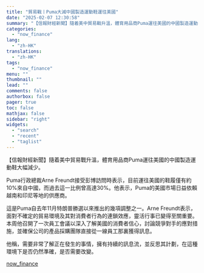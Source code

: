 ```yaml
---
title: "貿易戰丨Puma大減中國製造運動鞋運往美國"
date: "2025-02-07 12:30:58"
summary: "【信報財經新聞】隨着美中貿易戰升溫，體育用品商Puma運往美國的中國製造運動鞋大幅減少。Puma行政..."
categories:
  - "now_finance"
lang:
  - "zh-HK"
translations:
  - "zh-HK"
tags:
  - "now_finance"
menu: ""
thumbnail: ""
lead: ""
comments: false
authorbox: false
pager: true
toc: false
mathjax: false
sidebar: "right"
widgets:
  - "search"
  - "recent"
  - "taglist"
---
```


【信報財經新聞】隨着美中貿易戰升溫，體育用品商Puma運往美國的中國製造運動鞋大幅減少。

Puma行政總裁Arne Freundt接受彭博訪問時表示，目前運往美國的鞋履僅有約10%來自中國，而過去這一比例曾高達30%。他表示，Puma的美國市場日益依賴越南和印尼等地的供應商。

這是Puma自去年11月特朗普勝選以來推出的幾項調整之一。Arne Freundt表示，面對不確定的貿易環境及其對消費者行為的連鎖效應，靈活行事已變得至關重要。本周他召開了一次員工會議以深入了解美國的消費者信心，討論競爭對手的應對措施，並確保公司的產品採購團隊直接從一線員工那裏獲得訊息。

他稱，需要非常了解正在發生的事情，擁有持續的訊息流，並反思其計劃，在這種環境下是否仍然準確，是否需要改變。

[now_finance](https://finance.now.com/news/post.php?id=904574)
